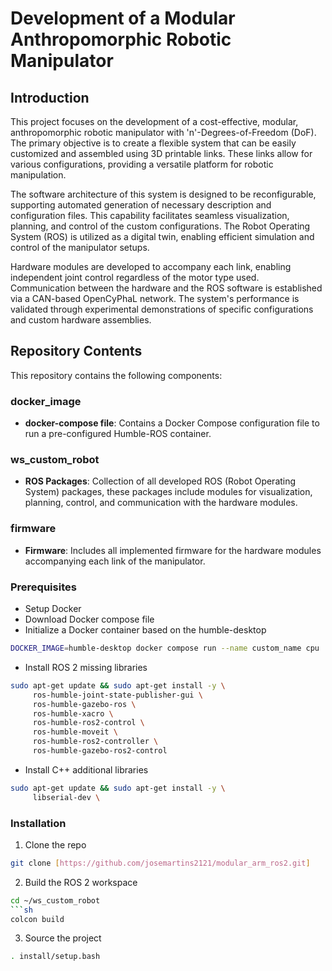 # Development of a Modular Anthropomorphic Robotic Manipulator

## Introduction

This project focuses on the development of a cost-effective, modular, anthropomorphic robotic manipulator with 'n'-Degrees-of-Freedom (DoF). The primary objective is to create a flexible system that can be easily customized and assembled using 3D printable links. These links allow for various configurations, providing a versatile platform for robotic manipulation.

The software architecture of this system is designed to be reconfigurable, supporting automated generation of necessary description and configuration files. This capability facilitates seamless visualization, planning, and control of the custom configurations. The Robot Operating System (ROS) is utilized as a digital twin, enabling efficient simulation and control of the manipulator setups.

Hardware modules are developed to accompany each link, enabling independent joint control regardless of the motor type used. Communication between the hardware and the ROS software is established via a CAN-based OpenCyPhaL network. The system's performance is validated through experimental demonstrations of specific configurations and custom hardware assemblies.

## Repository Contents

This repository contains the following components:

### docker_image

- **docker-compose file**: Contains a Docker Compose configuration file to run a pre-configured Humble-ROS container. 
### ws_custom_robot

- **ROS Packages**: Collection of all developed ROS (Robot Operating System) packages, these packages include modules for visualization, planning, control, and communication with the hardware modules.

### firmware

- **Firmware**: Includes all implemented firmware for the hardware modules accompanying each link of the manipulator. 

### Prerequisites

* Setup Docker
* Download Docker compose file 
* Initialize a Docker container based on the humble-desktop
```sh
DOCKER_IMAGE=humble-desktop docker compose run --name custom_name cpu

```
* Install ROS 2 missing libraries
```sh
sudo apt-get update && sudo apt-get install -y \
     ros-humble-joint-state-publisher-gui \
     ros-humble-gazebo-ros \
     ros-humble-xacro \
     ros-humble-ros2-control \
     ros-humble-moveit \
     ros-humble-ros2-controller \
     ros-humble-gazebo-ros2-control 
```
* Install  C++ additional libraries
```sh
sudo apt-get update && sudo apt-get install -y \
     libserial-dev \
```

### Installation

1. Clone the repo
```sh
git clone [https://github.com/josemartins2121/modular_arm_ros2.git]
```
2. Build the ROS 2 workspace
```sh
cd ~/ws_custom_robot
```sh
colcon build
```
3. Source the project
```sh
. install/setup.bash
```
